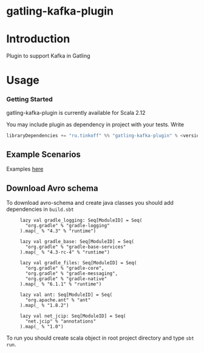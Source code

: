 # gatling-kafka-plugin

# Introduction

Plugin to support Kafka in Gatling

# Usage

### Getting Started

gatling-kafka-plugin is currently available for Scala 2.12

You may include plugin as dependency in project with your tests. Write 

```scala
libraryDependencies += "ru.tinkoff" %% "gatling-kafka-plugin" % <version> % Test
```


## Example Scenarios
Examples [here](https://github.com/TinkoffCreditSystems/gatling-kafka-plugin/tree/master/src/test/scala/ru/tinkoff/gatling/kafka/examples)

## Download Avro schema
To download avro-schema and create java classes you should add dependencies in `build.sbt`
 
```
     lazy val gradle_logging: Seq[ModuleID] = Seq(
       "org.gradle" % "gradle-logging"
     ).map(_ % "4.3" % "runtime")
   
     lazy val gradle_base: Seq[ModuleID] = Seq(
       "org.gradle" % "gradle-base-services"
     ).map(_ % "4.3-rc-4" % "runtime")
   
     lazy val gradle_files: Seq[ModuleID] = Seq(
       "org.gradle" % "gradle-core",
       "org.gradle" % "gradle-messaging",
       "org.gradle" % "gradle-native"
     ).map(_ % "6.1.1" % "runtime")
   
     lazy val ant: Seq[ModuleID] = Seq(
       "org.apache.ant" % "ant"
     ).map(_ % "1.8.2")
   
     lazy val net_jcip: Seq[ModuleID] = Seq(
       "net.jcip" % "annotations"
     ).map(_ % "1.0")
```

To run you should create scala object in root project directory and type `sbt run`.